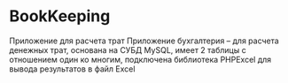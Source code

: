 # BookKeeping
Приложение для расчета трат Приложение бухгалтерия – для расчета денежных трат, основана на СУБД MySQL, имеет 2 таблицы с отношением один ко многим, подключена библиотека PHPExcel для вывода результатов в файл Excel
